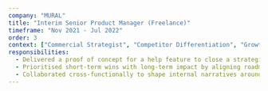 ```yaml
---
company: "MURAL"
title: "Interim Senior Product Manager (Freelance)"
timeframe: "Nov 2021 - Jul 2022"
order: 3
context: ["Commercial Strategist", "Competitor Differentiation", "Growth Enablers"]
responsibilities:
  - Delivered a proof of concept for a help feature to close a strategic gap relative to competitors—focusing on activation and retention signals from user feedback and benchmarks.
  - Prioritised short-term wins with long-term impact by aligning roadmap experiments with strategic differentiation goals.
  - Collaborated cross-functionally to shape internal narratives around user onboarding friction and made the case for improved help pathways as a commercial priority.
---
```

